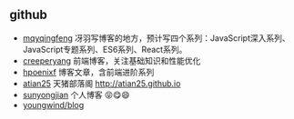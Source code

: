 ## github

- [mqyqingfeng](https://github.com/mqyqingfeng/Blog) 
冴羽写博客的地方，预计写四个系列：JavaScript深入系列、JavaScript专题系列、ES6系列、React系列。
- [creeperyang](https://github.com/creeperyang/blog/issues) 前端博客，关注基础知识和性能优化
- [hpoenixf](https://github.com/hpoenixf/hpoenixf.github.io) 博客文章，含前端进阶系列
- [atian25](https://github.com/atian25/blog) 天猪部落阁 http://atian25.github.io
- [sunyongjian](https://github.com/sunyongjian/blog/issues) 个人博客 :stuck_out_tongue_closed_eyes::yum::smile:
- [youngwind/blog](https://github.com/youngwind/blog)
